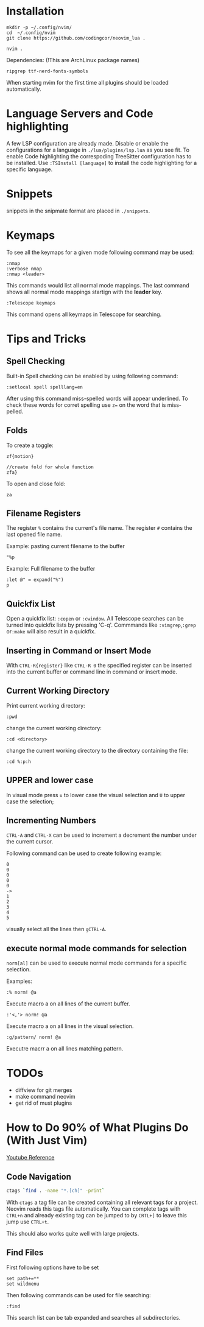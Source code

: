# Installation

```
mkdir -p ~/.config/nvim/
cd  ~/.config/nvim
git clone https://github.com/codingcor/neovim_lua .

nvim .
```

Dependencies: (!This are ArchLinux package names)

```
ripgrep ttf-nerd-fonts-symbols
```

When starting nvim for the first time all plugins should be loaded automatically.

# Language Servers and Code highlighting

A few LSP configuration are already made. 
Disable or enable the configurations for a language in `./lua/plugins/lsp.lua` as you see fit.
To enable Code highlighting the correspoding TreeSitter configuration has to be installed. 
Use `:TSInstall [language]` to install the code highlighting for a specific language.

# Snippets

snippets in the snipmate format are placed in `./snippets`.

# Keymaps 

To see all the keymaps for a given mode following command may be used:

```
:nmap
:verbose nmap
:nmap <leader>
```

This commands would list all normal mode mappings. 
The last command shows all normal mode mappings startign with the **leader** key. 

```
:Telescope keymaps
```

This command opens all keymaps in Telescope for searching.

# Tips and Tricks

## Spell Checking 

Built-in Spell checking can be enabled by using following command:

``` 
:setlocal spell spelllang=en
```

After using this command miss-spelled words will appear underlined. To check 
these words for corret spelling use `z=` on the word that is miss-pelled.


## Folds

To create a toggle:

```
zf{motion}

//create fold for whole function
zfa}
```

To open and close fold:

```
za
```

## Filename Registers

The register `%` contains the current's file name. The register `#` contains
the last opened file name.

Example: pasting current filename to the buffer
```
"%p
```

Example: Full filename to the buffer
```
:let @" = expand("%")
p
```

## Quickfix List

Open a quickfix list: `:copen` or `:cwindow`.
All Telescope searches can be turned into quickfix lists by pressing 'C-q'.
Commmands like `:vimgrep`,`:grep` or`:make` will also result in a quickfix.

## Inserting in Command or Insert Mode

With `CTRL-R{register}` like `CTRL-R 0` the specified register can be inserted 
into the current buffer or command line in command or insert mode.

## Current Working Directory

Print current working directory:

```
:pwd
```

change the current working directory:

```
:cd <directory>
```

change the current working directory to the directory containing the file:

```
:cd %:p:h
```

## UPPER and lower case

In visual mode press `u` to lower case the visual selection and `U` to upper case 
the selection;

## Incrementing Numbers

`CTRL-A` and `CTRL-X` can be used to increment a decrement the number under the 
current cursor.

Following command can be used to create following example:
```
0
0
0
0
0
->
1
2
3
4
5
```

visually select all the lines then `gCTRL-A`.

## execute normal mode commands for selection

`norm[al]` can be used to execute normal mode commands for a specific selection.

Examples:

```
:% norm! @a 
```

Execute macro a on all lines of the current buffer.

```
:'<,'> norm! @a
```

Execute macro a on all lines in the visual selection.

```
:g/pattern/ norm! @a
```

Executre macrr a on all lines matching pattern.


# TODOs

- diffview for git merges
- make command neovim
- get rid of must plugins  

# How to Do 90% of What Plugins Do (With Just Vim)

[Youtube Reference](https://youtu.be/XA2WjJbmmoM?si=yjhcu9XwWDJeAjIV)

## Code Navigation

```bash
ctags `find . -name "*.[ch]" -print` 
```

With `ctags` a tag file can be created containing all relevant tags for a 
project. Neovim reads this tags file automatically. You can complete tags with 
`CTRL+n` and already existing tag can be jumped to by `CRTL+]` to leave this jump 
use `CTRL+t`.

This should also works quite well with large projects.

## Find Files

First following options have to be set

```
set path+=**
set wildmenu
```

Then following commands can be used for file searching:

```
:find  
```

This search list can be tab expanded and searches all subdirectories.
